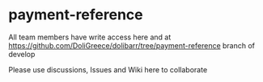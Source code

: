 # payment-reference

All team members have write access here and at https://github.com/DoliGreece/dolibarr/tree/payment-reference branch of develop

Please use discussions, Issues and Wiki here to collaborate
